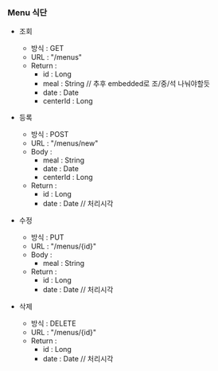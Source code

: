### Menu 식단

* 조회

    - 방식 : GET 
    - URL : "/menus"
    - Return :
        - id : Long
        - meal : String // 추후 embedded로 조/중/석 나눠야할듯
        - date : Date
        - centerId : Long

* 등록

    - 방식 : POST 
    - URL : "/menus/new"
    - Body : 
        - meal : String
        - date : Date
        - centerId : Long
    - Return :
        - id : Long 
        - date : Date // 처리시각 

* 수정

    - 방식 : PUT 
    - URL : "/menus/{id}"
    - Body : 
        - meal : String
    - Return :
        - id : Long 
        - date : Date // 처리시각 
* 삭제

    - 방식 : DELETE 
    - URL : "/menus/{id}"
    - Return :
        - id : Long 
        - date : Date // 처리시각 
